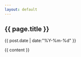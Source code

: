 ```yaml
---
layout: default
---
```

<div id="article-container">
<h2 class="title">{{ page.title }}</h2>
<p>{{ post.date | date:"%Y-%m-%d" }}</p>
{{ content }}
</div>
